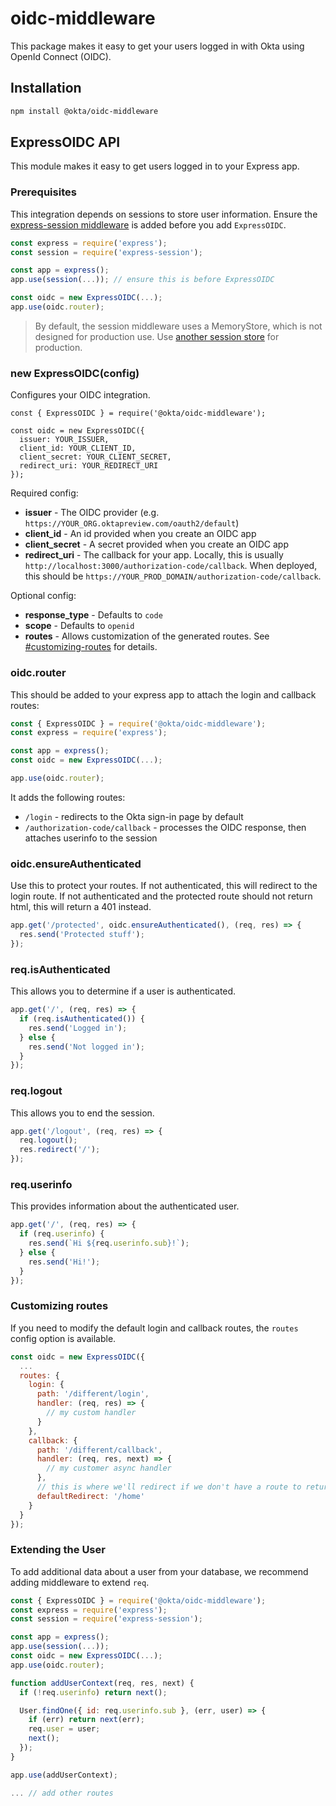# oidc-middleware

This package makes it easy to get your users logged in with Okta using OpenId Connect (OIDC).

## Installation

```sh
npm install @okta/oidc-middleware
```

## ExpressOIDC API

This module makes it easy to get users logged in to your Express app.

### Prerequisites

This integration depends on sessions to store user information. Ensure the [express-session middleware](https://github.com/expressjs/session) is added before you add `ExpressOIDC`.

```javascript
const express = require('express');
const session = require('express-session');

const app = express();
app.use(session(...)); // ensure this is before ExpressOIDC

const oidc = new ExpressOIDC(...);
app.use(oidc.router);
```

> By default, the session middleware uses a MemoryStore, which is not designed for production use. Use [another session store](https://github.com/expressjs/session#compatible-session-stores) for production.

### new ExpressOIDC(config)

Configures your OIDC integration.

```
const { ExpressOIDC } = require('@okta/oidc-middleware');

const oidc = new ExpressOIDC({
  issuer: YOUR_ISSUER,
  client_id: YOUR_CLIENT_ID,
  client_secret: YOUR_CLIENT_SECRET,
  redirect_uri: YOUR_REDIRECT_URI
});
```

Required config:

* **issuer** - The OIDC provider (e.g. `https://YOUR_ORG.oktapreview.com/oauth2/default`)
* **client_id** - An id provided when you create an OIDC app
* **client_secret** - A secret provided when you create an OIDC app
* **redirect_uri** - The callback for your app. Locally, this is usually `http://localhost:3000/authorization-code/callback`. When deployed, this should be `https://YOUR_PROD_DOMAIN/authorization-code/callback`.

Optional config:

* **response_type** - Defaults to `code`
* **scope** - Defaults to `openid`
* **routes** - Allows customization of the generated routes. See [#customizing-routes](#customizing-routes) for details.

### oidc.router

This should be added to your express app to attach the login and callback routes:

```javascript
const { ExpressOIDC } = require('@okta/oidc-middleware');
const express = require('express');

const app = express();
const oidc = new ExpressOIDC(...);

app.use(oidc.router);
```

It adds the following routes:

* `/login` - redirects to the Okta sign-in page by default
* `/authorization-code/callback` - processes the OIDC response, then attaches userinfo to the session

### oidc.ensureAuthenticated

Use this to protect your routes. If not authenticated, this will redirect to the login route. If not authenticated and the protected route should not return html, this will return a 401 instead.

```javascript
app.get('/protected', oidc.ensureAuthenticated(), (req, res) => {
  res.send('Protected stuff');
});
```

### req.isAuthenticated

This allows you to determine if a user is authenticated.

```javascript
app.get('/', (req, res) => {
  if (req.isAuthenticated()) {
    res.send('Logged in');
  } else {
    res.send('Not logged in');
  }
});
```

### req.logout

This allows you to end the session.

```javascript
app.get('/logout', (req, res) => {
  req.logout();
  res.redirect('/');
});
```

### req.userinfo

This provides information about the authenticated user.

```javascript
app.get('/', (req, res) => {
  if (req.userinfo) {
    res.send(`Hi ${req.userinfo.sub}!`);
  } else {
    res.send('Hi!');
  }
});
```

### Customizing routes

If you need to modify the default login and callback routes, the `routes` config option is available.

```javascript
const oidc = new ExpressOIDC({
  ...
  routes: {
    login: {
      path: '/different/login',
      handler: (req, res) => {
        // my custom handler
      }
    },
    callback: {
      path: '/different/callback',
      handler: (req, res, next) => {
        // my customer async handler
      },
      // this is where we'll redirect if we don't have a route to return to
      defaultRedirect: '/home'
    }
  }
});
```

### Extending the User

To add additional data about a user from your database, we recommend adding middleware to extend `req`.

```javascript
const { ExpressOIDC } = require('@okta/oidc-middleware');
const express = require('express');
const session = require('express-session');

const app = express();
app.use(session(...));
const oidc = new ExpressOIDC(...);
app.use(oidc.router);

function addUserContext(req, res, next) {
  if (!req.userinfo) return next();

  User.findOne({ id: req.userinfo.sub }, (err, user) => {
    if (err) return next(err);
    req.user = user;
    next();
  });
}

app.use(addUserContext);

... // add other routes
```
